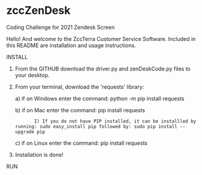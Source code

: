 # zccZenDesk
Coding Challenge for 2021 Zendesk Screen 

Hello! And welcome to the ZccTerra Customer Service Software. Included in this README are installation and usage instructions. 

INSTALL
1) From the GITHUB download the driver.py and zenDeskCode.py files to your desktop. 
2) From your terminal, download the 'requests' library:

    a) if on Windows enter the command: python -m pip install requests
    
    b) if on Mac enter the command: pip install requests
    
              I) If you do not have PIP installed, it can be installled by running: sudo easy_install pip followed by: sudo pip install --upgrade pip 
              
    c) if on Linux enter the command: pip install requests
    
3) Installation is done!


RUN
